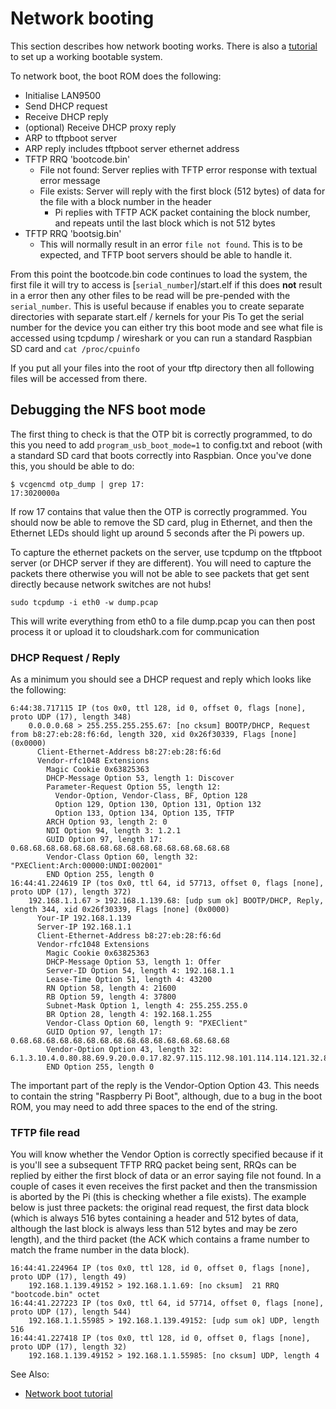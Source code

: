 # Network booting

This section describes how network booting works. There is also a [tutorial](net_tutorial.md) to set up a working bootable system.

To network boot, the boot ROM does the following:

* Initialise LAN9500
* Send DHCP request
* Receive DHCP reply
* (optional) Receive DHCP proxy reply
* ARP to tftpboot server
* ARP reply includes tftpboot server ethernet address
* TFTP RRQ 'bootcode.bin'
  * File not found: Server replies with TFTP error response with textual error message
  * File exists: Server will reply with the first block (512 bytes) of data for the file with a block number in the header
    * Pi replies with TFTP ACK packet containing the block number, and repeats until the last block which is not 512 bytes
* TFTP RRQ 'bootsig.bin'
  * This will normally result in an error `file not found`. This is to be expected, and TFTP boot servers should be able to handle it.

From this point the bootcode.bin code continues to load the system, the first file it will try to access is [`serial_number`]/start.elf if this does __not__ result in a error then any other files to be read will be pre-pended with the `serial_number`. This is useful because if enables you to create separate directories with separate start.elf / kernels for your Pis
To get the serial number for the device you can either try this boot mode and see what file is accessed using tcpdump / wireshark or you can run a standard Raspbian SD card and `cat /proc/cpuinfo`

If you put all your files into the root of your tftp directory then all following files will be accessed from there.

## Debugging the NFS boot mode

The first thing to check is that the OTP bit is correctly programmed, to do this you need to add `program_usb_boot_mode=1` to config.txt and reboot (with a standard SD card that boots correctly into Raspbian. Once you've done this, you should be able to do:

```
$ vcgencmd otp_dump | grep 17:
17:3020000a
```

If row 17 contains that value then the OTP is correctly programmed. You should now be able to remove the SD card, plug in Ethernet,
and then the Ethernet LEDs should light up around 5 seconds after the Pi powers up.

To capture the ethernet packets on the server, use tcpdump on the tftpboot server (or DHCP server if they are different). You will need to capture the packets there otherwise you will not be able to see packets that get sent directly because network switches are not hubs!

``` 
sudo tcpdump -i eth0 -w dump.pcap
```

This will write everything from eth0 to a file dump.pcap you can then post process it or upload it to cloudshark.com for communication

### DHCP Request / Reply

As a minimum you should see a DHCP request and reply which looks like the following:

```
6:44:38.717115 IP (tos 0x0, ttl 128, id 0, offset 0, flags [none], proto UDP (17), length 348)
    0.0.0.0.68 > 255.255.255.255.67: [no cksum] BOOTP/DHCP, Request from b8:27:eb:28:f6:6d, length 320, xid 0x26f30339, Flags [none] (0x0000)
	  Client-Ethernet-Address b8:27:eb:28:f6:6d
	  Vendor-rfc1048 Extensions
	    Magic Cookie 0x63825363
	    DHCP-Message Option 53, length 1: Discover
	    Parameter-Request Option 55, length 12: 
	      Vendor-Option, Vendor-Class, BF, Option 128
	      Option 129, Option 130, Option 131, Option 132
	      Option 133, Option 134, Option 135, TFTP
	    ARCH Option 93, length 2: 0
	    NDI Option 94, length 3: 1.2.1
	    GUID Option 97, length 17: 0.68.68.68.68.68.68.68.68.68.68.68.68.68.68.68.68
	    Vendor-Class Option 60, length 32: "PXEClient:Arch:00000:UNDI:002001"
	    END Option 255, length 0
16:44:41.224619 IP (tos 0x0, ttl 64, id 57713, offset 0, flags [none], proto UDP (17), length 372)
    192.168.1.1.67 > 192.168.1.139.68: [udp sum ok] BOOTP/DHCP, Reply, length 344, xid 0x26f30339, Flags [none] (0x0000)
	  Your-IP 192.168.1.139
	  Server-IP 192.168.1.1
	  Client-Ethernet-Address b8:27:eb:28:f6:6d
	  Vendor-rfc1048 Extensions
	    Magic Cookie 0x63825363
	    DHCP-Message Option 53, length 1: Offer
	    Server-ID Option 54, length 4: 192.168.1.1
	    Lease-Time Option 51, length 4: 43200
	    RN Option 58, length 4: 21600
	    RB Option 59, length 4: 37800
	    Subnet-Mask Option 1, length 4: 255.255.255.0
	    BR Option 28, length 4: 192.168.1.255
	    Vendor-Class Option 60, length 9: "PXEClient"
	    GUID Option 97, length 17: 0.68.68.68.68.68.68.68.68.68.68.68.68.68.68.68.68
	    Vendor-Option Option 43, length 32: 6.1.3.10.4.0.80.88.69.9.20.0.0.17.82.97.115.112.98.101.114.114.121.32.80.105.32.66.111.111.116.255
	    END Option 255, length 0
```

The important part of the reply is the Vendor-Option Option 43. This needs to contain the string "Raspberry Pi Boot", although, due
to a bug in the boot ROM, you may need to add three spaces to the end of the string.

### TFTP file read

You will know whether the Vendor Option is correctly specified because if it is you'll see a subsequent TFTP RRQ packet being sent, RRQs can be replied by either the first block of data or an error saying file not found. In a couple of cases it even receives the first packet and then the transmission is aborted by the Pi (this is checking whether a file exists). The example below is just three packets: the original read request, the first data block (which is always 516 bytes containing a header and 512 bytes of data, although the last block is always less than 512 bytes and may be zero length), and the third packet (the ACK which contains a frame number to match the frame number in the data block).

```
16:44:41.224964 IP (tos 0x0, ttl 128, id 0, offset 0, flags [none], proto UDP (17), length 49)
    192.168.1.139.49152 > 192.168.1.1.69: [no cksum]  21 RRQ "bootcode.bin" octet 
16:44:41.227223 IP (tos 0x0, ttl 64, id 57714, offset 0, flags [none], proto UDP (17), length 544)
    192.168.1.1.55985 > 192.168.1.139.49152: [udp sum ok] UDP, length 516
16:44:41.227418 IP (tos 0x0, ttl 128, id 0, offset 0, flags [none], proto UDP (17), length 32)
    192.168.1.139.49152 > 192.168.1.1.55985: [no cksum] UDP, length 4
```

See Also:
* [Network boot tutorial](net_tutorial.md)
